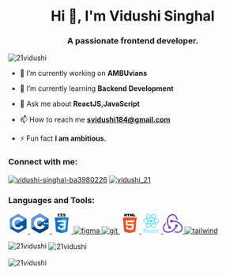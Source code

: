 <h1 align="center">Hi 👋, I'm Vidushi Singhal</h1>
<h3 align="center">A passionate frontend developer.</h3>



<p align="left"> <img src="https://komarev.com/ghpvc/?username=21vidushi&label=Profile%20views&color=0e75b6&style=flat" alt="21vidushi" /> </p>

- 🔭 I’m currently working on **AMBUvians**

- 🌱 I’m currently learning **Backend Development**

- 💬 Ask me about **ReactJS,JavaScript**

- 📫 How to reach me **svidushi184@gmail.com**

- ⚡ Fun fact **I am ambitious.**

<h3 align="left">Connect with me:</h3>
<p align="left">
<a href="https://linkedin.com/in/vidushi-singhal-ba3980226" target="blank"><img align="center" src="https://raw.githubusercontent.com/rahuldkjain/github-profile-readme-generator/master/src/images/icons/Social/linked-in-alt.svg" alt="vidushi-singhal-ba3980226" height="30" width="40" /></a>
<a href="https://www.leetcode.com/vidushi_21" target="blank"><img align="center" src="https://raw.githubusercontent.com/rahuldkjain/github-profile-readme-generator/master/src/images/icons/Social/leet-code.svg" alt="vidushi_21" height="30" width="40" /></a>
</p>

<h3 align="left">Languages and Tools:</h3>
<p align="left"> <a href="https://www.cprogramming.com/" target="_blank" rel="noreferrer"> <img src="https://raw.githubusercontent.com/devicons/devicon/master/icons/c/c-original.svg" alt="c" width="40" height="40"/> </a> <a href="https://www.w3schools.com/cpp/" target="_blank" rel="noreferrer"> <img src="https://raw.githubusercontent.com/devicons/devicon/master/icons/cplusplus/cplusplus-original.svg" alt="cplusplus" width="40" height="40"/> </a> <a href="https://www.w3schools.com/css/" target="_blank" rel="noreferrer"> <img src="https://raw.githubusercontent.com/devicons/devicon/master/icons/css3/css3-original-wordmark.svg" alt="css3" width="40" height="40"/> </a> <a href="https://www.figma.com/" target="_blank" rel="noreferrer"> <img src="https://www.vectorlogo.zone/logos/figma/figma-icon.svg" alt="figma" width="40" height="40"/> </a> <a href="https://git-scm.com/" target="_blank" rel="noreferrer"> <img src="https://www.vectorlogo.zone/logos/git-scm/git-scm-icon.svg" alt="git" width="40" height="40"/> </a> <a href="https://www.w3.org/html/" target="_blank" rel="noreferrer"> <img src="https://raw.githubusercontent.com/devicons/devicon/master/icons/html5/html5-original-wordmark.svg" alt="html5" width="40" height="40"/> </a> <a href="https://reactjs.org/" target="_blank" rel="noreferrer"> <img src="https://raw.githubusercontent.com/devicons/devicon/master/icons/react/react-original-wordmark.svg" alt="react" width="40" height="40"/> </a> <a href="https://redux.js.org" target="_blank" rel="noreferrer"> <img src="https://raw.githubusercontent.com/devicons/devicon/master/icons/redux/redux-original.svg" alt="redux" width="40" height="40"/> </a> <a href="https://tailwindcss.com/" target="_blank" rel="noreferrer"> <img src="https://www.vectorlogo.zone/logos/tailwindcss/tailwindcss-icon.svg" alt="tailwind" width="40" height="40"/> </a> </p>

<p><img align="left" src="https://github-readme-stats.vercel.app/api/top-langs?username=21vidushi&show_icons=true&locale=en&layout=compact" alt="21vidushi" /></p>

<p>&nbsp;<img align="center" src="https://github-readme-stats.vercel.app/api?username=21vidushi&show_icons=true&locale=en" alt="21vidushi" /></p>

<p><img align="center" src="https://github-readme-streak-stats.herokuapp.com/?user=21vidushi&" alt="21vidushi" /></p>
